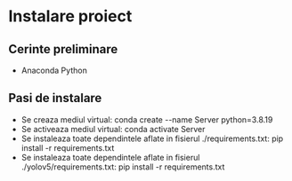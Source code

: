 # Instalare proiect

## Cerinte preliminare
- Anaconda Python

## Pasi de instalare
- Se creaza mediul virtual: conda create --name Server python=3.8.19
- Se activeaza mediul virtual: conda activate Server
- Se instaleaza toate dependintele aflate in fisierul ./requirements.txt: pip install -r requirements.txt
- Se instaleaza toate dependintele aflate in fisierul ./yolov5/requirements.txt: pip install -r requirements.txt